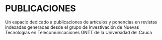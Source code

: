 # PUBLICACIONES
Un espacio dedicado a publicaciones de artículos y ponencias en revistas indexadas generadas desde el grupo de Investivación de Nuevas Tecnologías en Telecomunicaciones GNTT de la Universidad del Cauca
